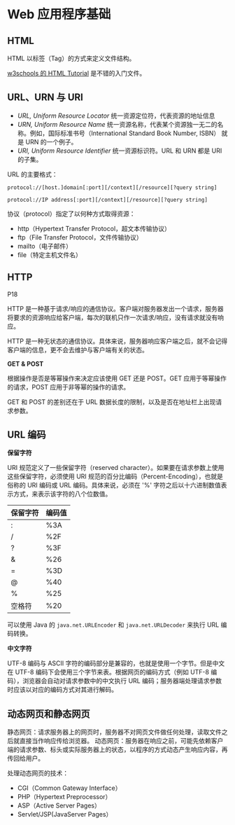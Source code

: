 # Web 应用程序基础

## HTML

HTML 以标签（Tag）的方式来定义文件结构。

[w3schools 的 HTML Tutorial](http:www.w3schools.com/html/default.asp) 是不错的入门文件。

## URL、URN 与 URI

* *URL, Uniform Resource Locator* 统一资源定位符，代表资源的地址信息
* *URN, Uniform Resource Name* 统一资源名称，代表某个资源独一无二的名称。例如，国际标准书号（International Standard Book Number, ISBN） 就是 URN 的一个例子。
* *URI, Uniform Resource Identifier* 统一资源标识符。URL 和 URN 都是 URI 的子集。

URL 的主要格式：

```
protocol://[host.]domain[:port][/context][/resource][?query string]
```

```
protocol://IP address[:port][/context][/resource][?query string]
```

协议（protocol）指定了以何种方式取得资源：

* http（Hypertext Transfer Protocol，超文本传输协议）
* ftp（File Transfer Protocol，文件传输协议）
* mailto（电子邮件）
* file（特定主机文件名）

## HTTP

P18

HTTP 是一种基于请求/响应的通信协议。客户端对服务器发出一个请求，服务器将要求的资源响应给客户端，每次的联机只作一次请求/响应，没有请求就没有响应。

HTTP 是一种无状态的通信协议。具体来说，服务器响应客户端之后，就不会记得客户端的信息，更不会去维护与客户端有关的状态。

**GET & POST**

根据操作是否是等幂操作来决定应该使用 GET 还是 POST。GET 应用于等幂操作的请求，POST 应用于非等幂的操作的请求。

GET 和 POST 的差别还在于 URL 数据长度的限制，以及是否在地址栏上出现请求参数。

## URL 编码

**保留字符**

URI 规范定义了一些保留字符（reserved character）。如果要在请求参数上使用这些保留字符，必须使用 URI 规范的百分比编码（Percent-Encoding），也就是俗称的 URI 编码或 URL 编码。具体来说，必须在 '%' 字符之后以十六进制数值表示方式，来表示该字符的八个位数值。

保留字符 | 编码值
------- | -----
: | %3A
/ | %2F
? | %3F
& | %26
= | %3D
@ | %40
% | %25
空格符 | %20

可以使用 Java 的 `java.net.URLEncoder` 和 `java.net.URLDecoder` 来执行 URL 编码转换。

**中文字符**

UTF-8 编码与 ASCII 字符的编码部分是兼容的，也就是使用一个字节。但是中文在 UTF-8 编码下会使用三个字节来表。根据网页的编码方式（例如 UTF-8 编码），浏览器会自动对请求参数中的中文执行 URL 编码；服务器端处理请求参数时应该以对应的编码方式对其进行解码。

## 动态网页和静态网页

静态网页：请求服务器上的网页时，服务器不对网页文件做任何处理，读取文件之后就直接当作响应传给浏览器。
动态网页：服务器在响应之前，可能先依赖客户端的请求参数、标头或实际服务器上的状态，以程序的方式动态产生响应内容，再传回给用户。

处理动态网页的技术：

* CGI（Common Gateway Interface）
* PHP（Hypertext Preprocessor）
* ASP（Active Server Pages）
* Servlet/JSP(JavaServer Pages）

